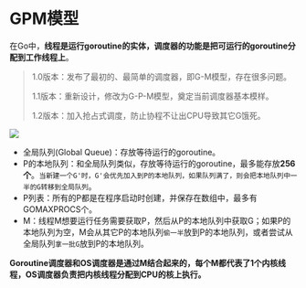 # GPM模型
在Go中，**线程是运行goroutine的实体，调度器的功能是把可运行的goroutine分配到工作线程上**。

>1.0版本：发布了最初的、最简单的调度器，即G-M模型，存在很多问题。
>
>1.1版本：重新设计，修改为G-P-M模型，奠定当前调度器基本模样。
>
>1.2版本：加入抢占式调度，防止协程不让出CPU导致其它G饿死。

![](../09.png)

- 全局队列(Global Queue)：存放等待运行的goroutine。
- P的本地队列：和全局队列类似，存放等待运行的goroutine，最多能存放**256个**。`当新建一个G'时，G'会优先加入到P的本地队列，如果队列满了，则会把本地队列中一半的G转移到全局队列`。
- P列表：所有的P都是在程序启动时创建，并保存在数组中，最多有GOMAXPROCS个。
- M：线程M想要运行任务需要获取P，然后从P的本地队列中获取G；如果P的本地队列为空，M会从其它P的本地队列`偷一半`放到P的本地队列，或者尝试从全局队列`拿一批G`放到P的本地队列。

**Goroutine调度器和OS调度器是通过M结合起来的，每个M都代表了1个内核线程，OS调度器负责把内核线程分配到CPU的核上执行。**